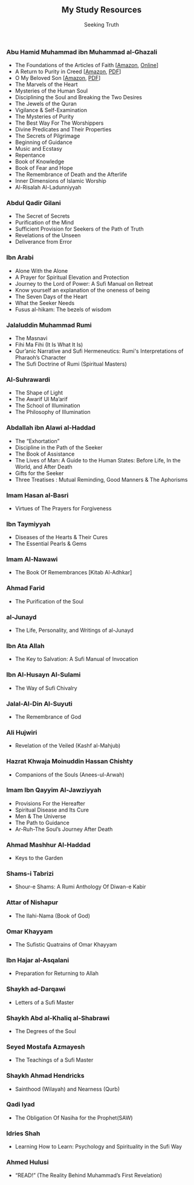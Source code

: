 <span align="center">
<h2>My Study Resources</h2>
  <p>Seeking Truth</p><br/>
</span>


### Abu Hamid Muhammad ibn Muhammad al-Ghazali

* The Foundations of the Articles of Faith [[Amazon](https://amzn.to/3s3zEP4), [Online](https://www.ghazali.org/works/gz-itiqad.htm)]
* A Return to Purity in Creed [[Amazon](https://amzn.to/3s9ICtZ), [PDF](https://archive.org/details/ReturnToPurityInCreedByGhazali)]
* O My Beloved Son [[Amazon](https://amzn.to/3ucRAsk), [PDF](https://archive.org/details/MyDearBelovedSonOrDaughterByImamGhazali/)]
* The Marvels of the Heart
* Mysteries of the Human Soul
* Disciplining the Soul and Breaking the Two Desires
* The Jewels of the Quran
* Vigilance & Self-Examination
* The Mysteries of Purity
* The Best Way For The Worshippers
* Divine Predicates and Their Properties
* The Secrets of Pilgrimage
* Beginning of Guidance
* Music and Ecstasy
* Repentance
* Book of Knowledge
* Book of Fear and Hope
* The Remembrance of Death and the Afterlife
* Inner Dimensions of Islamic Worship
* Al-Risalah Al-Ladunniyyah

### Abdul Qadir Gilani

* The Secret of Secrets
* Purification of the Mind
* Sufficient Provision for Seekers of the Path of Truth
* Revelations of the Unseen
* Deliverance from Error

### Ibn Arabi

* Alone With the Alone
* A Prayer for Spiritual Elevation and Protection
* Journey to the Lord of Power: A Sufi Manual on Retreat
* Know yourself an explanation of the oneness of being
* The Seven Days of the Heart
* What the Seeker Needs
* Fusus al-hikam: The bezels of wisdom

### Jalaluddin Muhammad Rumi

* The Masnavi
* Fihi Ma Fihi (It Is What It Is)
* Qur’anic Narrative and Sufi Hermeneutics: Rumi's Interpretations of Pharaoh’s Character
* The Sufi Doctrine of Rumi (Spiritual Masters)

### Al-Suhrawardi

* The Shape of Light
* The Awarif Ul Ma’arif
* The School of Illumination
* The Philosophy of Illumination

### Abdallah ibn Alawi al-Haddad

* The “Exhortation”
* Discipline in the Path of the Seeker
* The Book of Assistance
* The Lives of Man: A Guide to the Human States: Before Life, In the World, and After Death
* Gifts for the Seeker
* Three Treatises : Mutual Reminding, Good Manners & The Aphorisms

### Imam Hasan al-Basri

* Virtues of The Prayers for Forgiveness

### Ibn Taymiyyah

* Diseases of the Hearts & Their Cures
* The Essential Pearls & Gems

### Imam Al-Nawawi

* The Book Of Remembrances [Kitab Al-Adhkar]

### Ahmad Farid

* The Purification of the Soul

### al-Junayd

* The Life, Personality, and Writings of al-Junayd

### Ibn Ata Allah

* The Key to Salvation: A Sufi Manual of Invocation

### Ibn Al-Husayn Al-Sulami

* The Way of Sufi Chivalry

### Jalal-Al-Din Al-Suyuti

* The Remembrance of God

### Ali Hujwiri

* Revelation of the Veiled (Kashf al-Mahjub)

### Hazrat Khwaja Moinuddin Hassan Chishty

* Companions of the Souls (Anees-ul-Arwah)

### Imam Ibn Qayyim Al-Jawziyyah

* Provisions For the Hereafter
* Spiritual Disease and Its Cure
* Men & The Universe
* The Path to Guidance
* Ar-Ruh-The Soul’s Journey After Death

### Ahmad Mashhur Al-Haddad

* Keys to the Garden

### Shams-i Tabrizi

* Shour-e Shams: A Rumi Anthology Of Diwan-e Kabir

### Attar of Nishapur

* The Ilahi-Nama (Book of God)

### Omar Khayyam

* The Sufistic Quatrains of Omar Khayyam

### Ibn Hajar al-Asqalani

* Preparation for Returning to Allah

### Shaykh ad-Darqawi

* Letters of a Sufi Master

### Shaykh Abd al-Khaliq al-Shabrawi

* The Degrees of the Soul

### Seyed Mostafa Azmayesh

* The Teachings of a Sufi Master

### Shaykh Ahmad Hendricks

* Sainthood (Wilayah) and Nearness (Qurb)

### Qadi Iyad

* The Obligation Of Nasiha for the Prophet(SAW)

### Idries Shah

* Learning How to Learn: Psychology and Spirituality in the Sufi Way

### Ahmed Hulusi

* “READ!” (The Reality Behind Muhammad’s First Revelation)
